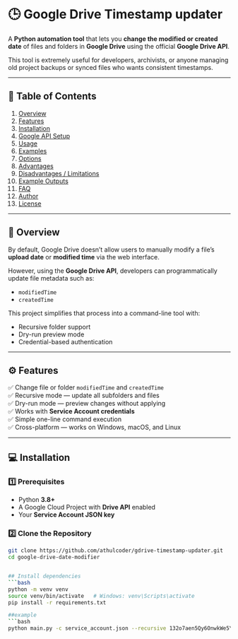 # 🕒 Google Drive Timestamp updater

A **Python automation tool** that lets you **change the modified or created date** of files and folders in **Google Drive** using the official **Google Drive API**.

This tool is extremely useful for developers, archivists, or anyone managing old project backups or synced files who wants consistent timestamps.

---

## 📖 Table of Contents

1. [Overview](#overview)
2. [Features](#features)
3. [Installation](#installation)
4. [Google API Setup](#google-api-setup)
5. [Usage](#usage)
6. [Examples](#examples)
7. [Options](#options)
8. [Advantages](#advantages)
9. [Disadvantages / Limitations](#disadvantages--limitations)
10. [Example Outputs](#example-outputs)
11. [FAQ](#faq)
12. [Author](#author)
13. [License](#license)

---

## 🧭 Overview

By default, Google Drive doesn’t allow users to manually modify a file’s **upload date** or **modified time** via the web interface.

However, using the **Google Drive API**, developers can programmatically update file metadata such as:
- `modifiedTime`
- `createdTime`

This project simplifies that process into a command-line tool with:
- Recursive folder support  
- Dry-run preview mode  
- Credential-based authentication  

---

## ⚙️ Features

✅ Change file or folder `modifiedTime` and `createdTime`  
✅ Recursive mode — update all subfolders and files  
✅ Dry-run mode — preview changes without applying  
✅ Works with **Service Account credentials**  
✅ Simple one-line command execution  
✅ Cross-platform — works on Windows, macOS, and Linux  

---

## 💻 Installation

### 1️⃣ Prerequisites

- Python **3.8+**
- A Google Cloud Project with **Drive API** enabled
- Your **Service Account JSON key**

### 2️⃣ Clone the Repository

```bash
git clone https://github.com/athulcoder/gdrive-timestamp-updater.git
cd google-drive-date-modifier


## Install dependencies
```bash
python -m venv venv
source venv/bin/activate   # Windows: venv\Scripts\activate
pip install -r requirements.txt

##example
```bash
python main.py -c service_account.json --recursive 132o7aen5Qy6OnwkWe5YiNfYxMW-ZO4Nb 2006-03-24T09:20:25.000Z

